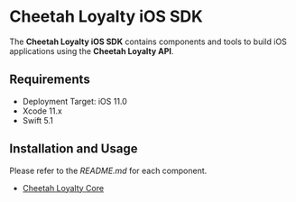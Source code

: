 # Cheetah Loyalty iOS SDK

The **Cheetah Loyalty iOS SDK** contains components and tools to build iOS applications using the **Cheetah Loyalty API**.

## Requirements
* Deployment Target: iOS 11.0
* Xcode 11.x
* Swift 5.1

## Installation and Usage

Please refer to the *README.md* for each component.

* [Cheetah Loyalty Core](CheetahLoyaltyCore/README.md)
